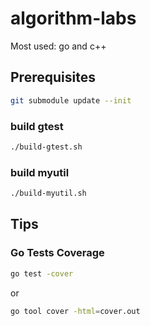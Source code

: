 # algorithm-labs

Most used: go and c++

## Prerequisites

```bash
git submodule update --init
```

### build gtest

```bash
./build-gtest.sh
```

### build myutil

```bash
./build-myutil.sh
```

## Tips

### Go Tests Coverage

```bash
go test -cover
```

or

```bash
go tool cover -html=cover.out
```
